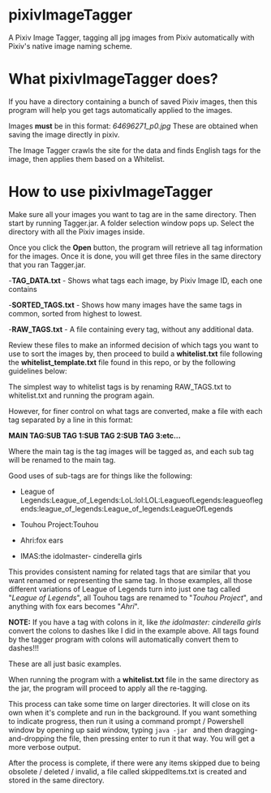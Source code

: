 # pixivImageTagger
A Pixiv Image Tagger, tagging all jpg images from Pixiv automatically with Pixiv's native image naming scheme.

# What pixivImageTagger does?
If you have a directory containing a bunch of saved Pixiv images, then this program will help you get tags automatically applied to the images. 

Images **must** be in this format:
  *64696271_p0.jpg*
These are obtained when saving the image directly in pixiv.

The Image Tagger crawls the site for the data and finds English tags for the image, then applies them based on a Whitelist.

# How to use pixivImageTagger
Make sure all your images you want to tag are in the same directory. Then start by running Tagger.jar. A folder selection window pops up. Select the directory with all the Pixiv images inside.

Once you click the **Open** button, the program will retrieve all tag information for the images. Once it is done, you will get three files in the same directory that you ran Tagger.jar.

  -**TAG_DATA.txt** - Shows what tags each image, by Pixiv Image ID, each one contains
  
  -**SORTED_TAGS.txt** - Shows how many images have the same tags in common, sorted from highest to lowest.
  
  -**RAW_TAGS.txt** - A file containing every tag, without any additional data.
  
Review these files to make an informed decision of which tags you want to use to sort the images by, then proceed to build a **whitelist.txt** file following the **whitelist_template.txt** file found in this repo, or by the following guidelines below:

The simplest way to whitelist tags is by renaming RAW_TAGS.txt to whitelist.txt and running the program again.

However, for finer control on what tags are converted, make a file with each tag separated by a line in this format:

  **MAIN TAG:SUB TAG 1:SUB TAG 2:SUB TAG 3:etc...**
  
Where the main tag is the tag images will be tagged as, and each sub tag will be renamed to the main tag.

Good uses of sub-tags are for things like the following:


 - League of Legends:League_of_Legends:LoL:lol:LOL:LeagueofLegends:leagueoflegends:league_of_legends:League_of_legends:LeagueOfLegends
 
 - Touhou Project:Touhou
 
 - Ahri:fox ears
 
 - IMAS:the idolmaster- cinderella girls
 
This provides consistent naming for related tags that are similar that you want renamed or representing the same tag. In those examples, all those different variations of League of Legends turn into just one tag called "*League of Legends*", all Touhou tags are renamed to "*Touhou Project*", and anything with fox ears becomes "*Ahri*".

**NOTE:** If you have a tag with colons in it, like *the idolmaster: cinderella girls* convert the colons to dashes like I did in the example above. All tags found by the tagger program with colons will automatically convert them to dashes!!!

These are all just basic examples.


When running the program with a **whitelist.txt** file in the same directory as the jar, the program will proceed to apply all the re-tagging.

This process can take some time on larger directories. It will close on its own when it's complete and run in the background. If you want something to indicate progress, then run it using a command prompt / Powershell window by opening up said window, typing `java -jar ` and then dragging-and-dropping the file, then pressing enter to run it that way. You will get a more verbose output.

After the process is complete, if there were any items skipped due to being obsolete / deleted / invalid, a file called skippedItems.txt is created and stored in the same directory.
